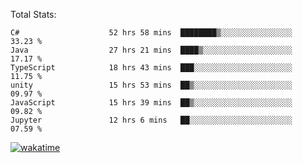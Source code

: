 Total Stats:
<!--START_SECTION:waka-->

```text
C#                    52 hrs 58 mins  ████████▒░░░░░░░░░░░░░░░░   33.23 %
Java                  27 hrs 21 mins  ████▒░░░░░░░░░░░░░░░░░░░░   17.17 %
TypeScript            18 hrs 43 mins  ███░░░░░░░░░░░░░░░░░░░░░░   11.75 %
unity                 15 hrs 53 mins  ██▒░░░░░░░░░░░░░░░░░░░░░░   09.97 %
JavaScript            15 hrs 39 mins  ██▒░░░░░░░░░░░░░░░░░░░░░░   09.82 %
Jupyter               12 hrs 6 mins   ██░░░░░░░░░░░░░░░░░░░░░░░   07.59 %
```

<!--END_SECTION:waka-->

[![wakatime](https://wakatime.com/badge/user/d6a1e036-2153-43d6-9604-0dce67457b7f.svg)](https://wakatime.com/@d6a1e036-2153-43d6-9604-0dce67457b7f)
